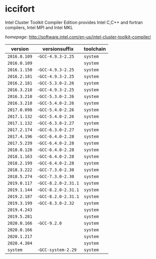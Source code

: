 # iccifort

Intel Cluster Toolkit Compiler Edition provides Intel C,C++ and fortran compilers, Intel MPI and  Intel MKL

*homepage*: <http://software.intel.com/en-us/intel-cluster-toolkit-compiler/>

version | versionsuffix | toolchain
--------|---------------|----------
``2016.0.109`` | ``-GCC-4.9.3-2.25`` | ``system``
``2016.0.109`` |  | ``system``
``2016.1.150`` | ``-GCC-4.9.3-2.25`` | ``system``
``2016.2.181`` | ``-GCC-4.9.3-2.25`` | ``system``
``2016.2.181`` | ``-GCC-5.3.0-2.26`` | ``system``
``2016.3.210`` | ``-GCC-4.9.3-2.25`` | ``system``
``2016.3.210`` | ``-GCC-5.3.0-2.26`` | ``system``
``2016.3.210`` | ``-GCC-5.4.0-2.26`` | ``system``
``2017.0.098`` | ``-GCC-5.4.0-2.26`` | ``system``
``2017.1.132`` | ``-GCC-5.4.0-2.26`` | ``system``
``2017.1.132`` | ``-GCC-6.3.0-2.27`` | ``system``
``2017.2.174`` | ``-GCC-6.3.0-2.27`` | ``system``
``2017.4.196`` | ``-GCC-6.4.0-2.28`` | ``system``
``2017.5.239`` | ``-GCC-6.4.0-2.28`` | ``system``
``2018.0.128`` | ``-GCC-6.4.0-2.28`` | ``system``
``2018.1.163`` | ``-GCC-6.4.0-2.28`` | ``system``
``2018.2.199`` | ``-GCC-6.4.0-2.28`` | ``system``
``2018.3.222`` | ``-GCC-7.3.0-2.30`` | ``system``
``2018.5.274`` | ``-GCC-7.3.0-2.30`` | ``system``
``2019.0.117`` | ``-GCC-8.2.0-2.31.1`` | ``system``
``2019.1.144`` | ``-GCC-8.2.0-2.31.1`` | ``system``
``2019.2.187`` | ``-GCC-8.2.0-2.31.1`` | ``system``
``2019.3.199`` | ``-GCC-8.3.0-2.32`` | ``system``
``2019.4.243`` |  | ``system``
``2019.5.281`` |  | ``system``
``2020.0.166`` | ``-GCC-9.2.0`` | ``system``
``2020.0.166`` |  | ``system``
``2020.1.217`` |  | ``system``
``2020.4.304`` |  | ``system``
``system`` | ``-GCC-system-2.29`` | ``system``

